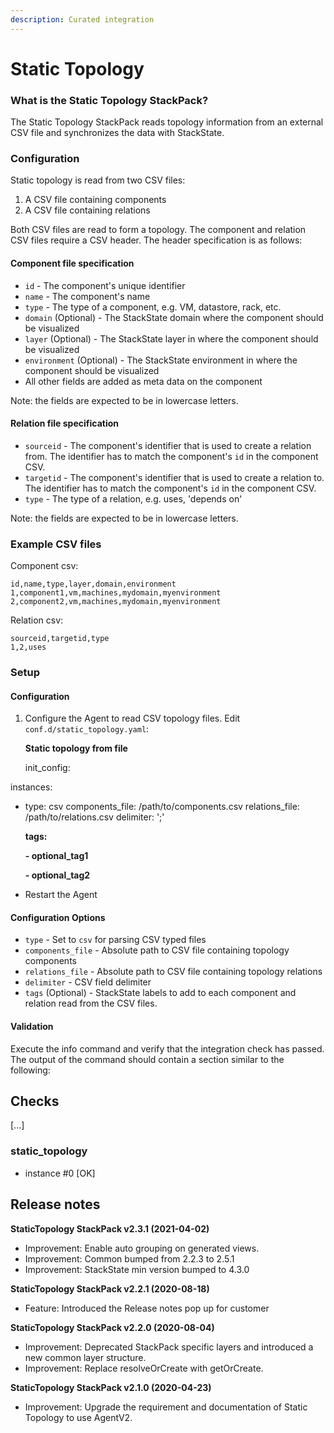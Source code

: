 ```yaml
---
description: Curated integration
---
```


# Static Topology

### What is the Static Topology StackPack?

The Static Topology StackPack reads topology information from an external CSV file and synchronizes the data with StackState.

### Configuration

Static topology is read from two CSV files:

1. A CSV file containing components
2. A CSV file containing relations

Both CSV files are read to form a topology. The component and relation CSV files require a CSV header. The header specification is as follows:

#### Component file specification

* `id` - The component's unique identifier
* `name` - The component's name
* `type` - The type of a component, e.g. VM, datastore, rack, etc.
* `domain` \(Optional\) - The StackState domain where the component should be visualized
* `layer` \(Optional\) - The StackState layer in where the component should be visualized
* `environment` \(Optional\) - The StackState environment in where the component should be visualized
* All other fields are added as meta data on the component

Note: the fields are expected to be in lowercase letters.

#### Relation file specification

* `sourceid` - The component's identifier that is used to create a relation from. The identifier has to match the component's `id` in the component CSV.
* `targetid` - The component's identifier that is used to create a relation to. The identifier has to match the component's `id` in the component CSV.
* `type` - The type of a relation, e.g. uses, 'depends on'

Note: the fields are expected to be in lowercase letters.

### Example CSV files

Component csv:

```text
id,name,type,layer,domain,environment
1,component1,vm,machines,mydomain,myenvironment
2,component2,vm,machines,mydomain,myenvironment
```

Relation csv:

```text
sourceid,targetid,type
1,2,uses
```

### Setup

#### Configuration

1. Configure the Agent to read CSV topology files. Edit `conf.d/static_topology.yaml`:

   **Static topology from file**

   init\_config:

instances:

* type: csv components\_file: /path/to/components.csv relations\_file: /path/to/relations.csv delimiter: ';'

  **tags:**

  **- optional\_tag1**

  **- optional\_tag2**

* Restart the Agent

#### Configuration Options

* `type` - Set to `csv` for parsing CSV typed files
* `components_file` - Absolute path to CSV file containing topology components
* `relations_file` - Absolute path to CSV file containing topology relations
* `delimiter` - CSV field delimiter
* `tags` \(Optional\) - StackState labels to add to each component and relation read from the CSV files.

#### Validation

Execute the info command and verify that the integration check has passed. The output of the command should contain a section similar to the following:

## Checks

\[...\]

### static\_topology

* instance \#0 \[OK\]

## Release notes

**StaticTopology StackPack v2.3.1 \(2021-04-02\)**

* Improvement: Enable auto grouping on generated views.
* Improvement: Common bumped from 2.2.3 to 2.5.1
* Improvement: StackState min version bumped to 4.3.0

**StaticTopology StackPack v2.2.1 \(2020-08-18\)**

* Feature: Introduced the Release notes pop up for customer

**StaticTopology StackPack v2.2.0 \(2020-08-04\)**

* Improvement: Deprecated StackPack specific layers and introduced a new common layer structure.
* Improvement: Replace resolveOrCreate with getOrCreate.

**StaticTopology StackPack v2.1.0 \(2020-04-23\)**

* Improvement: Upgrade the requirement and documentation of Static Topology to use AgentV2.

